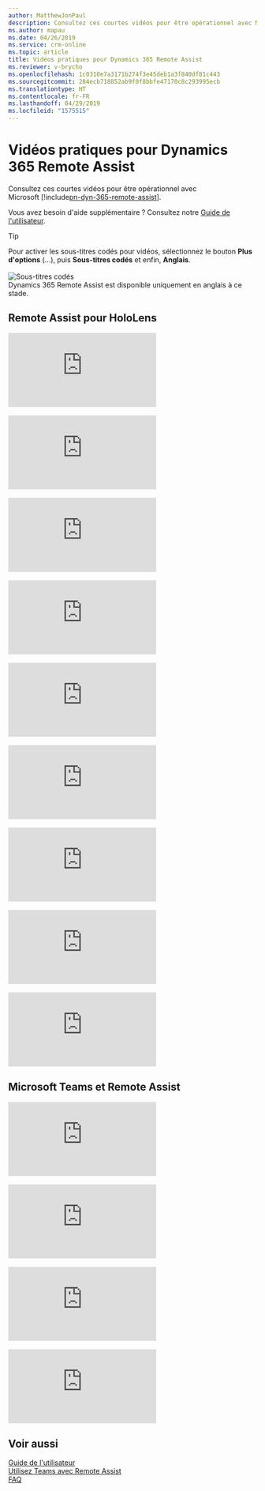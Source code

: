 ```yaml
---
author: MatthewJonPaul
description: Consultez ces courtes vidéos pour être opérationnel avec Microsoft Dynamics 365 Remote Assist.
ms.author: mapau
ms.date: 04/26/2019
ms.service: crm-online
ms.topic: article
title: Vidéos pratiques pour Dynamics 365 Remote Assist
ms.reviewer: v-brycho
ms.openlocfilehash: 1c0310e7a3171b274f3e45deb1a3f840df81c443
ms.sourcegitcommit: 284ecb718852ab9f0f8bbfe47170c8c293995ecb
ms.translationtype: HT
ms.contentlocale: fr-FR
ms.lasthandoff: 04/29/2019
ms.locfileid: "1575515"
---
```

# <a name="how-to-videos-for-dynamics-365-remote-assist"></a>Vidéos pratiques pour Dynamics 365 Remote Assist

Consultez ces courtes vidéos pour être opérationnel avec Microsoft [!include[pn-dyn-365-remote-assist](../includes/pn-dyn-365-remote-assist.md)].

Vous avez besoin d'aide supplémentaire ? Consultez notre [Guide de l'utilisateur](user-guide.md).

> [!TIP]
> Pour activer les sous-titres codés pour vidéos, sélectionnez le bouton **Plus d'options** (...), puis **Sous-titres codés** et enfin, **Anglais**.<br></br>![Sous-titres codés](media/closed-captions.PNG "Sous-titres codés")<br>Dynamics 365 Remote Assist est disponible uniquement en anglais à ce stade.

## <a name="remote-assist-for-hololens"></a>Remote Assist pour HoloLens

<div class="embeddedvideo"><iframe src="https://www.microsoft.com/en-us/videoplayer/embed/RE2F6TI" frameborder="0" allowfullscreen=""></iframe></div>
</br>
<div class="embeddedvideo"><iframe src="https://www.microsoft.com/en-us/videoplayer/embed/RE2FeDU" frameborder="0" allowfullscreen=""></iframe></div>
</br>
<div class="embeddedvideo"><iframe src="https://www.microsoft.com/en-us/videoplayer/embed/RE2F6TH" frameborder="0" allowfullscreen=""></iframe></div>
</br>
<div class="embeddedvideo"><iframe src="https://www.microsoft.com/en-us/videoplayer/embed/RE2F4dM" frameborder="0" allowfullscreen=""></iframe></div>
</br>
<div class="embeddedvideo"><iframe src="https://www.microsoft.com/en-us/videoplayer/embed/RE2F9qy" frameborder="0" allowfullscreen=""></iframe></div>
</br>
<div class="embeddedvideo"><iframe src="https://www.microsoft.com/en-us/videoplayer/embed/RE2F9qs" frameborder="0" allowfullscreen=""></iframe></div>
</br>
<div class="embeddedvideo"><iframe src="https://www.microsoft.com/en-us/videoplayer/embed/RE2FNci" frameborder="0" allowfullscreen=""></iframe></div>
</br>
<div class="embeddedvideo"><iframe src="https://www.microsoft.com/en-us/videoplayer/embed/RE2F6TG" frameborder="0" allowfullscreen=""></iframe></div>
</br>
<div class="embeddedvideo"><iframe src="https://www.microsoft.com/en-us/videoplayer/embed/RE2FhfT" frameborder="0" allowfullscreen=""></iframe></div>


## <a name="microsoft-teams-and-remote-assist"></a>Microsoft Teams et Remote Assist

<div class="embeddedvideo"><iframe src="https://www.microsoft.com/en-us/videoplayer/embed/RE2F6TF" frameborder="0" allowfullscreen=""></iframe></div>
</br>
<div class="embeddedvideo"><iframe src="https://www.microsoft.com/en-us/videoplayer/embed/RE2F6TK" frameborder="0" allowfullscreen=""></iframe></div>
</br>
<div class="embeddedvideo"><iframe src="https://www.microsoft.com/en-us/videoplayer/embed/RE2F6TP" frameborder="0" allowfullscreen=""></iframe></div>
</br>
<div class="embeddedvideo"><iframe src="https://www.microsoft.com/en-us/videoplayer/embed/RE2F6TJ" frameborder="0" allowfullscreen=""></iframe></div>



## <a name="see-also"></a>Voir aussi
[Guide de l'utilisateur](user-guide.md)<br>
[Utilisez Teams avec Remote Assist](use-microsoft-teams-with-remote-assist.md)<br>
[FAQ](faq.md)
